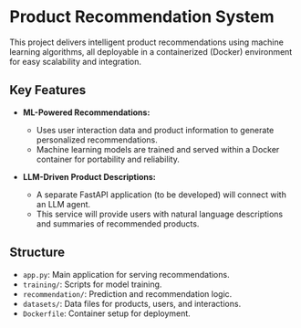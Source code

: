 # Product Recommendation System

This project delivers intelligent product recommendations using machine learning algorithms, all deployable in a containerized (Docker) environment for easy scalability and integration.

## Key Features
- **ML-Powered Recommendations:**
  - Uses user interaction data and product information to generate personalized recommendations.
  - Machine learning models are trained and served within a Docker container for portability and reliability.

- **LLM-Driven Product Descriptions:**
  - A separate FastAPI application (to be developed) will connect with an LLM agent.
  - This service will provide users with natural language descriptions and summaries of recommended products.

## Structure
- `app.py`: Main application for serving recommendations.
- `training/`: Scripts for model training.
- `recommendation/`: Prediction and recommendation logic.
- `datasets/`: Data files for products, users, and interactions.
- `Dockerfile`: Container setup for deployment.

